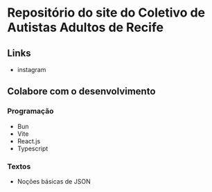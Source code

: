 # Repositório do site do Coletivo de Autistas Adultos de Recife

## Links

- instagram

## Colabore com o desenvolvimento

### Programação

- Bun
- Vite
- React.js
- Typescript

### Textos

- Noções básicas de JSON
